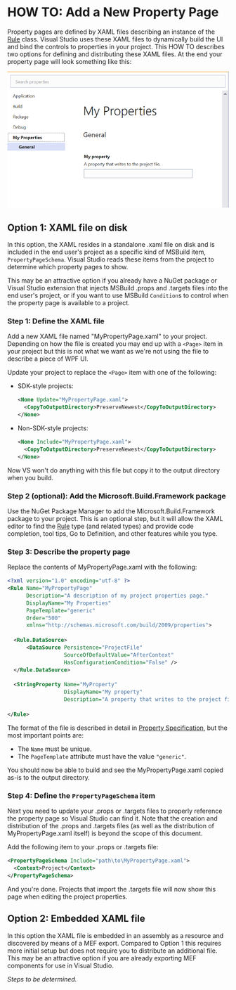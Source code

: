 ﻿# HOW TO: Add a New Property Page

Property pages are defined by XAML files describing an instance of the [Rule](https://docs.microsoft.com/en-us/dotnet/api/microsoft.build.framework.xamltypes.rule) class. Visual Studio uses these XAML files to dynamically build the UI and bind the controls to properties in your project. This HOW TO describes two options for defining and distributing these XAML files. At the end your property page will look something like this:

![New Property Page](new-property-page.png)

## Option 1: XAML file on disk

In this option, the XAML resides in a standalone .xaml file on disk and is included in the end user's project as a specific kind of MSBuild item, `PropertyPageSchema`. Visual Studio reads these items from the project to determine which property pages to show.

This may be an attractive option if you already have a NuGet package or Visual Studio extension that injects MSBuild .props and .targets files into the end user's project, or if you want to use MSBuild `Condition`s to control when the property page is available to a project. 

### Step 1: Define the XAML file

Add a new XAML file named "MyPropertyPage.xaml" to your project. Depending on how the file is created you may end up with a `<Page>` item in your project but this is not what we want as we're not using the file to describe a piece of WPF UI.

Update your project to replace the `<Page>` item with one of the following:

- SDK-style projects:
  ``` xml
  <None Update="MyPropertyPage.xaml">
    <CopyToOutputDirectory>PreserveNewest</CopyToOutputDirectory>
  </None>
  ```
- Non-SDK-style projects:
  ``` xml
  <None Include="MyPropertyPage.xaml">
    <CopyToOutputDirectory>PreserveNewest</CopyToOutputDirectory>
  </None>
  ```

Now VS won't do anything with this file but copy it to the output directory when you build.

### Step 2 (optional): Add the Microsoft.Build.Framework package

Use the NuGet Package Manager to add the Microsoft.Build.Framework package to your project. This is an optional step, but it will allow the XAML editor to find the [Rule](https://docs.microsoft.com/en-us/dotnet/api/microsoft.build.framework.xamltypes.rule) type (and related types) and provide code completion, tool tips, Go to Definition, and other features while you type.

### Step 3: Describe the property page

Replace the contents of MyPropertyPage.xaml with the following:

```xml
<?xml version="1.0" encoding="utf-8" ?>
<Rule Name="MyPropertyPage"
      Description="A description of my project properties page."
      DisplayName="My Properties"
      PageTemplate="generic"
      Order="500"
      xmlns="http://schemas.microsoft.com/build/2009/properties">

  <Rule.DataSource>
      <DataSource Persistence="ProjectFile"
                  SourceOfDefaultValue="AfterContext"
                  HasConfigurationCondition="False" />
  </Rule.DataSource>

  <StringProperty Name="MyProperty"
                  DisplayName="My property"
                  Description="A property that writes to the project file." />

</Rule>
```

The format of the file is described in detail in [Property Specification](property-specification.md), but the most important points are:
- The `Name` must be unique.
- The `PageTemplate` attribute must have the value `"generic"`.

You should now be able to build and see the MyPropertyPage.xaml copied as-is to the output directory.

### Step 4: Define the `PropertyPageSchema` item

Next you need to update your .props or .targets files to properly reference the property page so Visual Studio can find it. Note that the creation and distribution of the .props and .targets files (as well as the distribution of MyPropertyPage.xaml itself) is beyond the scope of this document.

Add the following item to your .props or .targets file:

``` xml
<PropertyPageSchema Include="path\to\MyPropertyPage.xaml">
  <Context>Project</Context>
</PropertyPageSchema>
```

And you're done. Projects that import the .targets file will now show this page when editing the project properties.

## Option 2: Embedded XAML file

In this option the XAML file is embedded in an assembly as a resource and discovered by means of a MEF export. Compared to Option 1 this requires more initial setup but does not require you to distribute an additional file. This may be an attractive option if you are already exporting MEF components for use in Visual Studio.

_Steps to be determined._
